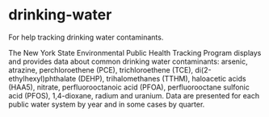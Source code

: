 # drinking-water
For help tracking drinking water contaminants.

The New York State Environmental Public Health Tracking Program displays and provides data about common drinking water contaminants: arsenic, atrazine, perchloroethene (PCE), trichloroethene (TCE), di(2-ethylhexyl)phthalate (DEHP), trihalomethanes (TTHM), haloacetic acids (HAA5), nitrate, perfluorooctanoic acid (PFOA), perfluorooctane sulfonic acid (PFOS), 1,4-dioxane, radium and uranium. Data are presented for each public water system by year and in some cases by quarter.
